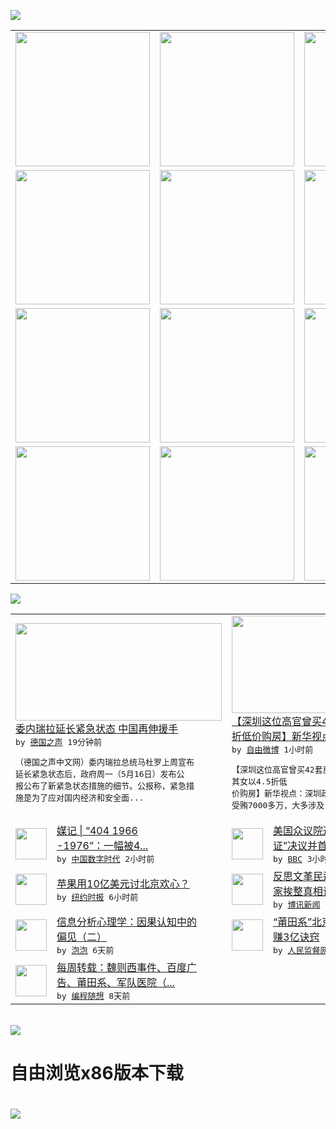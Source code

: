 

<a href="https://github.com/greatfire/z/raw/master/FreeBrowser.apk"><img src="https://raw.githubusercontent.com/greatfire/wiki/master/x/header.png" /></a><table><tr><td width="262" align="center" valign="center"><a href="https://github.com/greatfire/wiki/wiki/nyt" title="纽约时报中文网 国际纵览"><img src="https://raw.githubusercontent.com/greatfire/wiki/master/x/nyt_flag.png" width="215"/></a></td><td width="262" align="center" valign="center"><a href="https://github.com/greatfire/wiki/wiki/dw" title=""><img src="https://raw.githubusercontent.com/greatfire/wiki/master/x/dw_flag.png" width="215"/></a></td><td width="262" align="center" valign="center"><a href="https://github.com/greatfire/wiki/wiki/rmjd" title=""><img src="https://raw.githubusercontent.com/greatfire/wiki/master/x/rmjd_flag.png" width="215"/></a></td></tr><tr><td width="262" align="center" valign="center"><a href="https://github.com/paopaonetizen/website" title="泡泡 - 未经审查的互联网信息"><img src="https://raw.githubusercontent.com/greatfire/wiki/master/x/pp_flag.png" width="215"/></a></td><td width="262" align="center" valign="center"><a href="https://github.com/getlantern/mirror" title="以及自由微博和GreatFire.org官方中文论坛"><img src="https://raw.githubusercontent.com/greatfire/wiki/master/x/lantern_flag.png" width="215"/></a></td><td width="262" align="center" valign="center"><a href="https://github.com/cdtmirrors/m/" title=""><img src="https://raw.githubusercontent.com/greatfire/wiki/master/x/cdt_flag.png" width="215"/></a></td></tr><tr><td width="262" align="center" valign="center"><a href="https://github.com/program-think/blog" title="编程随想的博客"><img src="https://raw.githubusercontent.com/greatfire/wiki/master/x/pt_flag.png" width="215"/></a></td><td width="262" align="center" valign="center"><a href="https://github.com/greatfire/wiki/wiki/bbc" title=""><img src="https://raw.githubusercontent.com/greatfire/wiki/master/x/bbc_flag.png" width="215"/></a></td><td width="262" align="center" valign="center"><a href="https://github.com/freeweibo/s" title="自由微博 - 匿名和不受屏蔽的新浪微博搜索"><img src="https://raw.githubusercontent.com/greatfire/wiki/master/x/fw_flag.png" width="215"/></a></td></tr><tr><td width="262" align="center" valign="center"><a href="https://github.com/greatfire/wiki/wiki/google" title=""><img src="https://raw.githubusercontent.com/greatfire/wiki/master/x/google_flag.png" width="215"/></a></td><td width="262" align="center" valign="center"><a href="https://github.com/bxnews/boxun" title=""><img src="https://raw.githubusercontent.com/greatfire/wiki/master/x/bx_flag.png" width="215"/></a></td><td width="262" align="center" valign="center"><a href="https://github.com/greatfire/wiki/wiki/open-source" title="欢迎访问GreatFire.org开发者项目网站"><img src="https://raw.githubusercontent.com/greatfire/wiki/master/x/open-source_flag.png" width="215"/></a></td></tr></table><img src="https://raw.githubusercontent.com/greatfire/wiki/master/x/newsfeed text.png" /><table cols="4"><tr><td colspan="2" width="380"><a href="http://dw.com/p/1Iosv?maca=chi-GK-text-greatfire-all-chinese-15625-xml-mrss"><img src="http://www.dw.com/image/0,,19257396_302,00.jpg" width="330" height="156"/></a></br><a href="http://dw.com/p/1Iosv?maca=chi-GK-text-greatfire-all-chinese-15625-xml-mrss">委内瑞拉延长紧急状态 中国再伸援手</a></br><kbd> by <a href="http://dw.de">德国之声</a> 19分钟前 </kbd></br><pre>（德国之声中文网）委内瑞拉总统马杜罗上周宣布<br/>延长紧急状态后，政府周一（5月16日）发布公<br/>报公布了新紧急状态措施的细节。公报称，紧急措<br/>施是为了应对国内经济和安全面...</pre></td><td colspan="2" width="380"><a href="https://freeweibo.com/weibo/3976118811238463"><img src="http://ww3.sinaimg.cn/large/77101dc1jw1f3yc1sfbkvj20qe0hsmzc.jpg" width="330" height="156"/></a></br><a href="https://freeweibo.com/weibo/3976118811238463">【深圳这位高官曾买42套房 其女以4.5<br/>折低价购房】新华视点…</a></br><kbd> by <a href="https://freeweibo.com/">自由微博</a> 1小时前 </kbd></br><pre>【深圳这位高官曾买42套房 其女以4.5折低<br/>价购房】新华视点：深圳政法委原书记蒋尊玉涉嫌<br/>受贿7000多万，大多涉及</pre></td></tr><tr><td><img src="http://i2.wp.com/chinadigitaltimes.net/chinese/files/2016/05/CimmykeUUAA4LXh.jpg?resize=550%2C978" width="50" height="50"/></td><td width="280"><a href="http://feedproxy.google.com/~r/chinadigitaltimes/IyPt/~3/sUtp8h9c40I/">媒记 | “404 1966<br/>-1976”：一幅被4...</a></br><kbd> by <a href="http://chinadigitaltimes.net/chinese/">中国数字时代</a> 2小时前 </kbd></td><td><img src="https://raw.githubusercontent.com/greatfire/wiki/master/x/bbc_logo.png" width="50" height="50"/></td><td width="280"><a href="http://www.bbc.com/zhongwen/simp/china/2016/05/160517_us_taiwan_relation">美国众议院通过对台湾“六项保<br/>证”决议并首度诉诸文字</a></br><kbd> by <a href="http://www.bbc.co.uk/zhongwen/simp">BBC</a> 3小时前 </kbd></td></tr><tr><td><img src="https://static01.nyt.com/images/2016/05/14/world/13Apple-web/13Apple-web-articleLarge.jpg" width="50" height="50"/></td><td width="280"><a href="https://d7odklm2qes9e.cloudfront.net/technology/20160517/t17apple/">苹果用10亿美元讨北京欢心？</a></br><kbd> by <a href="http://m.cn.nytimes.com/">纽约时报</a> 6小时前 </kbd></td><td><img src="http://www.boxun.com/news/images/2016/05/201605161459intl1.jpg" width="50" height="50"/></td><td width="280"><a href="http://www.boxun.com/news/gb/intl/2016/05/201605161459.shtml">反思文革民运领袖魏京生揭秘习<br/>家挨整真相请看博讯热点...</a></br><kbd> by <a href="http://www.boxun.com">博讯新闻</a> 1天前 </kbd></td></tr><tr><td><img src="https://raw.githubusercontent.com/greatfire/wiki/master/x/pp_logo.png" width="50" height="50"/></td><td width="280"><a href="https://pao-pao.net/article/695">信息分析心理学：因果认知中的<br/>偏见（二）</a></br><kbd> by <a href="https://pao-pao.net">泡泡</a> 6天前 </kbd></td><td><img src="http://www.rmjdw.com/uploads/160510/3-1605102102421C.jpg" width="50" height="50"/></td><td width="280"><a href="http://www.rmjdw.com//tebiebaodao/20160510/15526.html">“莆田系”北京德胜门中医院年<br/>赚3亿诀窍 </a></br><kbd> by <a href="http://www.rmjdw.com/">人民监督网</a> 7天前 </kbd></td></tr><tr><td><img src="https://lh5.googleusercontent.com/TrrQPTe4daihdQAkIoubxaVbX2-bwHlx7EBiGuOLDmdqrEupJTJG16xVMEsBxvo6oeZoLuJjBdRoA5VAz-5m_CIS0rHQt4V0cIJMpYYQuRdJgKdH1aFT-XYcmalttQaCr-PxcfYDPes" width="50" height="50"/></td><td width="280"><a href="http://feedproxy.google.com/~r/programthink/~3/lyLSIkQnnrc/weekly-share-101.html">每周转载：魏则西事件、百度广<br/>告、莆田系、军队医院（...</a></br><kbd> by <a href="http://program-think.blogspot.com">编程随想</a> 8天前 </kbd></td></table></br><a href="https://github.com/greatfire/z/raw/master/FreeBrowser.apk"><img src="https://raw.githubusercontent.com/greatfire/wiki/master/x/download app.png" /></a><h1>自由浏览x86版本下载<h1><a href="https://github.com/greatfire/z/raw/master/FreeBrowser-x86.apk"><img src="https://raw.githubusercontent.com/greatfire/images/master/fb86.qr.png" /></a>